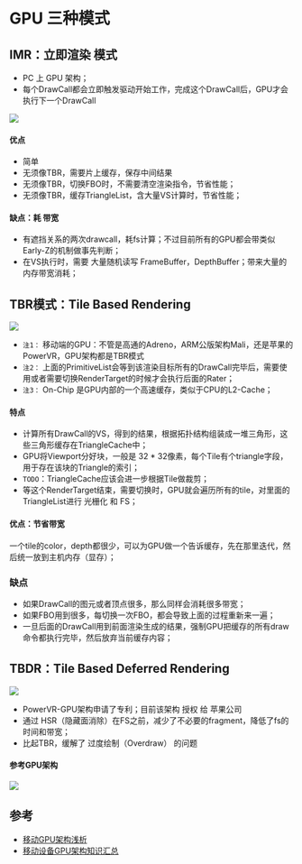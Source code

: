# GPU 三种模式

## IMR：立即渲染 模式

* PC 上 GPU 架构；
* 每个DrawCall都会立即触发驱动开始工作，完成这个DrawCall后，GPU才会执行下一个DrawCall

![](../img/m_f7d49d26c166bc8d1bb6513e67deebc2_r.png)

#### 优点

* 简单
* 无须像TBR，需要片上缓存，保存中间结果
* 无须像TBR，切换FBO时，不需要清空渲染指令，节省性能；
* 无须像TBR，缓存TriangleList，含大量VS计算时，节省性能；

#### 缺点：耗 带宽

* 有遮挡关系的两次drawcall，耗fs计算；不过目前所有的GPU都会带类似Early-Z的机制做事先判断；
* 在VS执行时，需要 大量随机读写 FrameBuffer，DepthBuffer；带来大量的内存带宽消耗；

## TBR模式：Tile Based Rendering

![](../img/m_a9cdfe8ea1cb65d69ace8384dc1af880_r.png)

+ `注1：` 移动端的GPU：不管是高通的Adreno，ARM公版架构Mali，还是苹果的PowerVR，GPU架构都是TBR模式
+ `注2：` 上面的PrimitiveList会等到该渲染目标所有的DrawCall完毕后，需要使用或者需要切换RenderTarget的时候才会执行后面的Rater；
+ `注3：` On-Chip 是GPU内部的一个高速缓存，类似于CPU的L2-Cache；

#### 特点

* 计算所有DrawCall的VS，得到的结果，根据拓扑结构组装成一堆三角形，这些三角形缓存在TriangleCache中；
* GPU将Viewport分好块，一般是 32 * 32像素，每个Tile有个triangle字段，用于存在该块的Triangle的索引；
* `TODO`：TriangleCache应该会进一步根据Tile做裁剪；
* 等这个RenderTarget结束，需要切换时，GPU就会遍历所有的tile，对里面的TriangleList进行 光栅化 和 FS；

#### 优点：节省带宽

一个tile的color，depth都很少，可以为GPU做一个告诉缓存，先在那里迭代，然后统一放到主机内存（显存）；

### 缺点

* 如果DrawCall的图元或者顶点很多，那么同样会消耗很多带宽；
* 如果FBO用到很多，每切换一次FBO，都会导致上面的过程重新来一遍；
* 一旦后面的DrawCall用到前面渲染生成的结果，强制GPU把缓存的所有draw命令都执行完毕，然后放弃当前缓存内容；

## TBDR：Tile Based Deferred Rendering

![](../img/m_8d435d2a369e7352f0e42ddf1b721039_r.png)

* PowerVR-GPU架构申请了专利；目前该架构 授权 给 苹果公司
* 通过 HSR（隐藏面消除）在FS之前，减少了不必要的fragment，降低了fs的时间和带宽；
* 比起TBR，缓解了 过度绘制（Overdraw） 的问题

#### 参考GPU架构

![](../img/m_95502fe5ab0a83b49a6e6cbb2e8b578e_r.png)

## 参考

* [移动GPU架构浅析](https://zentia.github.io/2019/09/04/Mobile-GPU-Architecture/)
* [移动设备GPU架构知识汇总](https://zhuanlan.zhihu.com/p/112120206)